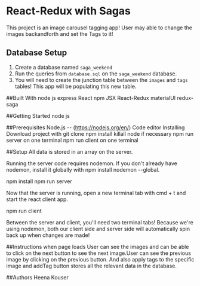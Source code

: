 # React-Redux with Sagas

This project is an image carousel tagging app! User may able to change the images backandforth and set the Tags to it! 

## Database Setup

1. Create a database named `saga_weekend`
2. Run the queries from `database.sql` on the `saga_weekend` database.
3. You will need to create the junction table between the `images` and `tags` tables! This app will be populating this new table.



##Built With
 node js express React npm JSX React-Redux materialUI redux-saga

##Getting Started
 node js

##Prerequisites
 Node.js -- (https://nodejs.org/en/) Code editor Installing Download project with git clone npm install killall node if necessary npm run server on one terminal npm run client on one terminal

##Setup All data is stored in an array on the server.

Running the server code requires nodemon. If you don't already have nodemon, install it globally with npm install nodemon --global.

npm install npm run server

Now that the server is running, open a new terminal tab with cmd + t and start the react client app.

npm run client

Between the server and client, you'll need two terminal tabs! Because we're using nodemon, both our client side and server side will automatically spin back up when changes are made!

##Instructions
 when page loads User can see the images and can be able to click on the next button to see the next image.User can see the previous image by clicking on the previous button. And also apply tags to the specific image and addTag button  stores all the relevant data in the database.



##Authors
 Heena Kouser







